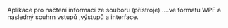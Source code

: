 Aplikace pro načtení informací ze souboru (přístroje) ....ve formatu WPF a nasledný souhrn vstupů ,výstupů a interface.

